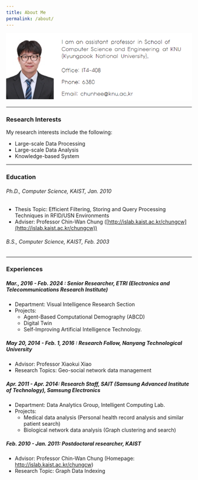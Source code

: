 ```yaml
---
title: About Me
permalink: /about/
---
```


![lee2](./images/lee2_together.png)  

---

### Research Interests
My research interests include the following:
- Large-scale Data Processing
- Large-scale Data Analysis
- Knowledge-based System

---

### Education

###### Ph.D., Computer Science, KAIST, Jan. 2010
- Thesis Topic: Efficient Filtering, Storing and Query Processing Techniques in
RFID/USN Environments
- Adviser: Professor Chin-Wan Chung ([http://islab.kaist.ac.kr/chungcw](http://islab.kaist.ac.kr/chungcw))
###### B.S., Computer Science, KAIST, Feb. 2003 

---

### Experiences
##### Mar., 2016 - Feb. 2024 : Senior Researcher, ETRI (Electronics and Telecommunications Research Institute)
- Department: Visual Intelligence Research Section
- Projects:
  - Agent-Based Computational Demography (ABCD)
  - Digital Twin
  - Self-Improving Artificial Intelligence Technology.

##### May 20, 2014 - Feb. 1, 2016 : Research Follow, Nanyang Technological University
- Advisor: Professor Xiaokui Xiao
- Research Topics: Geo-social network data management
 
##### Apr. 2011 - Apr. 2014: Research Staff, SAIT (Samsung Advanced Institute of Technology), Samsung Electronics
- Department: Data Analytics Group, Intelligent Computing Lab.
- Projects:
  - Medical data analysis (Personal health record analysis and similar patient search)
  - Biological network data analysis (Graph clustering and search)

##### Feb. 2010 - Jan. 2011: Postdoctoral researcher, KAIST
- Advisor: Professor Chin-Wan Chung (Homepage: http://islab.kaist.ac.kr/chungcw)
- Research Topic: Graph Data Indexing
